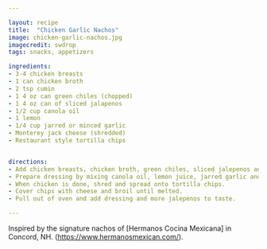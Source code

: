 ```yaml
---

layout: recipe
title:  "Chicken Garlic Nachos"
image: chicken-garlic-nachos.jpg
imagecredit: swdrop
tags: snacks, appetizers

ingredients:
- 3-4 chicken breasts
- 1 can chicken broth
- 2 tsp cumin
- 1 4 oz can green chiles (chopped)
- 1 4 oz can of sliced jalapenos
- 1/2 cup canola oil
- 1 lemon
- 1/4 cup jarred or minced garlic
- Monterey jack cheese (shredded)
- Restaurant style tortilla chips


directions:
- Add chicken breasts, chicken broth, green chiles, sliced jalepenos and 1 tsp cumin to crockpot and cook on low for 6 to 8 hours (or use prepared pulled chicken).
- Prepare dressing by mixing canola oil, lemon juice, jarred garlic and 1 tsp cumin.
- When chicken is done, shred and spread onto tortilla chips.
- Cover chips with cheese and broil until melted.
- Pull out of oven and add dressing and more jalepenos to taste.

---
```


Inspired by the signature nachos of [Hermanos Cocina Mexicana] in Concord, NH. (https://www.hermanosmexican.com/).

